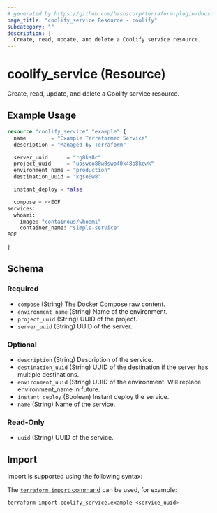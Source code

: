 ```yaml
---
# generated by https://github.com/hashicorp/terraform-plugin-docs
page_title: "coolify_service Resource - coolify"
subcategory: ""
description: |-
  Create, read, update, and delete a Coolify service resource.
---
```


# coolify_service (Resource)

Create, read, update, and delete a Coolify service resource.

## Example Usage

```terraform
resource "coolify_service" "example" {
  name        = "Example Terraformed Service"
  description = "Managed by Terraform"

  server_uuid      = "rg8ks8c"
  project_uuid     = "uoswco88w8swo40k48o8kcwk"
  environment_name = "production"
  destination_uuid = "kgso0w8"

  instant_deploy = false

  compose = <<EOF
services:
  whoami:
    image: "containous/whoami"
    container_name: "simple-service"
EOF

}
```

<!-- schema generated by tfplugindocs -->
## Schema

### Required

- `compose` (String) The Docker Compose raw content.
- `environment_name` (String) Name of the environment.
- `project_uuid` (String) UUID of the project.
- `server_uuid` (String) UUID of the server.

### Optional

- `description` (String) Description of the service.
- `destination_uuid` (String) UUID of the destination if the server has multiple destinations.
- `environment_uuid` (String) UUID of the environment. Will replace environment_name in future.
- `instant_deploy` (Boolean) Instant deploy the service.
- `name` (String) Name of the service.

### Read-Only

- `uuid` (String) UUID of the service.

## Import

Import is supported using the following syntax:

The [`terraform import` command](https://developer.hashicorp.com/terraform/cli/commands/import) can be used, for example:

```shell
terraform import coolify_service.example <service_uuid>
```
